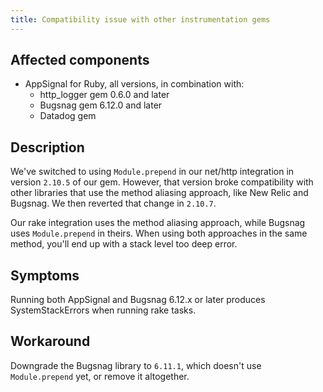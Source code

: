 ```yaml
---
title: Compatibility issue with other instrumentation gems
---
```


## Affected components

- AppSignal for Ruby, all versions, in combination with:
  - http_logger gem 0.6.0 and later
  - Bugsnag gem 6.12.0 and later
  - Datadog gem

## Description

We've switched to using `Module.prepend` in our net/http integration in version `2.10.5` of our gem. However, that version broke compatibility with other libraries that use the method aliasing approach, like New Relic and Bugsnag. We then reverted that change in `2.10.7`.

Our rake integration uses the method aliasing approach, while Bugsnag uses `Module.prepend` in theirs. When using both approaches in the same method, you'll end up with a stack level too deep error.


## Symptoms

Running both AppSignal and Bugsnag 6.12.x or later produces SystemStackErrors when running rake tasks.

## Workaround

Downgrade the Bugsnag library to `6.11.1`, which doesn't use `Module.prepend` yet, or remove it altogether.
